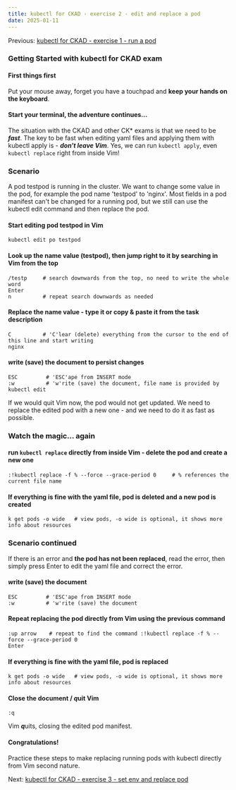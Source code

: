 ```yaml
---
title: kubectl for CKAD - exercise 2 - edit and replace a pod
date: 2025-01-11
---
```

Previous: [kubectl for CKAD - exercise 1 - run a pod](https://miroberes.github.io/CKAD-Exam-Tips-kubectl-exercises/CKAD-Exam-Tips-kubectl-exercises-001-run-a-pod.html)
### Getting Started with kubectl for CKAD exam

#### First things first
Put your mouse away, forget you have a touchpad and **keep your hands on the keyboard**.

####  Start your terminal, the adventure continues... 

The situation with the CKAD and other CK* exams is that we need to be ***fast***.
The key to be fast when editing yaml files and applying them with kubectl apply is - ***don't leave Vim***.
Yes, we can run `kubectl apply`, even `kubectl replace` right from inside Vim!

### Scenario
A pod testpod is running in the cluster. We want to change some value in the pod, for example the pod name 'testpod' to 'nginx'.
Most fields in a pod manifest can't be changed for a running pod, but we still can use the kubectl edit command and then replace the pod.
#### Start editing pod testpod in Vim
```
kubectl edit po testpod
```

#### Look up the name value (testpod), then jump right to it by searching in Vim from the top
```
/testp     # search downwards from the top, no need to write the whole word
Enter
n          # repeat search downwards as needed
```

#### Replace the name value - type it or copy & paste it from the task description
```
C          # 'C'lear (delete) everything from the cursor to the end of this line and start writing
nginx
```

#### ***w***rite (save) the document to persist changes
```
ESC         # 'ESC'ape from INSERT mode 
:w          # 'w'rite (save) the document, file name is provided by kubectl edit
```

If we would quit Vim now, the pod would not get updated. We need to replace the edited pod with a new one - and we need to do it as fast as possible.
### Watch the magic... again
#### run `kubectl replace` directly from inside Vim - delete the pod and create a new one
```
:!kubectl replace -f % --force --grace-period 0     # % references the current file name
```

#### If everything is fine with the yaml file, pod is deleted and a new pod is created
```
k get pods -o wide   # view pods, -o wide is optional, it shows more info about resources
```

### Scenario continued
If there is an error and **the pod has not been replaced**, read the error, then simply press Enter to edit the yaml file and correct the error.

#### ***w***rite (save) the document
```
ESC         # 'ESC'ape from INSERT mode 
:w          # 'w'rite (save) the document
```

#### Repeat replacing the pod directly from Vim using the previous command
```
:up arrow    # repeat to find the command :!kubectl replace -f % --force --grace-period 0
Enter
```

#### If everything is fine with the yaml file, pod is replaced
```
k get pods -o wide   # view pods, -o wide is optional, it shows more info about resources
```

#### Close the document / ***q***uit Vim
```
:q
```
Vim ***q***uits, closing the edited pod manifest.

#### Congratulations!
Practice these steps to make replacing running pods with kubectl directly from Vim second nature.

Next: [kubectl for CKAD - exercise 3 - set env and replace pod](https://miroberes.github.io/CKAD-Exam-Tips-kubectl-exercises/CKAD-Exam-Tips-kubectl-exercises-003-set-env-replace-pod.html)
